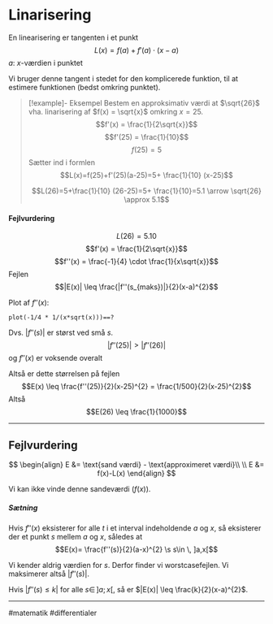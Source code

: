 # Linarisering
En linearisering er tangenten i et punkt
$$L(x) = f(a)+f'(a) \cdot (x-a)$$
$a$: $x$-værdien i punktet 

Vi bruger denne tangent i stedet for den komplicerede funktion, til at estimere funktionen (bedst omkring punktet).

>[!example]- Eksempel
>Bestem en approksimativ værdi at $\sqrt{26}$ vha. linarisering af $f(x) = \sqrt{x}$ omkring $x=25$.
>$$f'(x) = \frac{1}{2\sqrt{x}}$$
>$$f'(25) = \frac{1}{10}$$
>$$f(25)=5$$
>Sætter ind i formlen
>$$L(x)=f(25)+f'(25)(a-25)=5+ \frac{1}{10} (x-25)$$
>
>$$L(26)=5+\frac{1}{10} (26-25)=5+ \frac{1}{10}=5.1 \arrow \sqrt{26} \approx 5.1$$

#### Fejlvurdering

$$L(26) = 5.10$$
$$f'(x) = \frac{1}{2\sqrt{x}}$$
$$f''(x) = \frac{-1}{4} \cdot \frac{1}{x\sqrt{x}}$$
Fejlen
$$|E(x)| \leq \frac{|f''(s_{maks})|}{2}(x-a)^{2}$$

Plot af $f''(x)$:
```mathpad
plot(-1/4 * 1/(x*sqrt(x)))==?
```

Dvs. $|f''(s)|$ er størst ved små $s$.
$$|f''(25)| > |f''(26)|$$
og $f''(x)$ er voksende overalt

Altså er dette størrelsen på fejlen
$$E(x) \leq \frac{f''(25)}{2}(x-25)^{2} = \frac{1/500}{2}(x-25)^{2}$$
Altså
$$E(26) \leq \frac{1}{1000}$$


---

## Fejlvurdering

$$
\begin{align}
E &= \text{sand værdi} - \text{approximeret værdi}\\ \\
E &= f(x)-L(x)
\end{align}
$$

Vi kan ikke vinde denne sandeværdi ($f(x)$).

##### Sætning
Hvis $f''(x)$ eksisterer for alle $t$ i et interval indeholdende $a$ og $x$, så eksisterer der et punkt $s$ mellem $a$ og $x$, således at
$$E(x)= \frac{f''(s)}{2}(a-x)^{2} \s s\in \, ]a,x[$$

Vi kender aldrig værdien for $s$. Derfor finder vi worstcasefejlen. Vi maksimerer altså $|f''(s)|$.

Hvis $|f''(s) \leq k|$ for alle $s \in \, ]a;x[$, så er $|E(x)| \leq \frac{k}{2}(x-a)^{2}$.

---
#matematik #differentialer 
